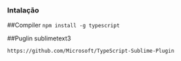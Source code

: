 ### Intalação

##Compiler
`npm install -g typescript`

##Puglin sublimetext3

`https://github.com/Microsoft/TypeScript-Sublime-Plugin`
